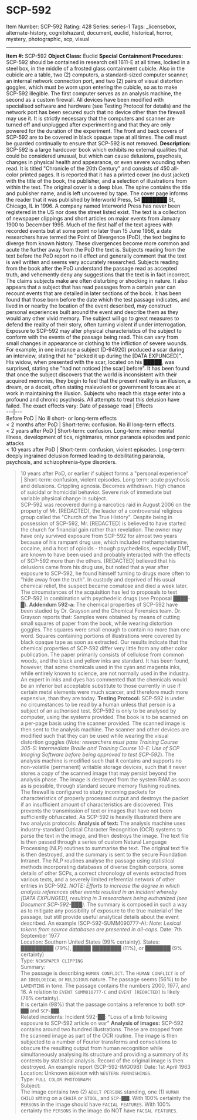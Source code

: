 # SCP-592
Item Number: SCP-592
Rating: 428
Series: series-1
Tags: _licensebox, alternate-history, cognitohazard, document, euclid, historical, horror, mystery, photographic, scp, visual

---

**Item #:** SCP-592
**Object Class:** Euclid
**Special Containment Procedures:** SCP-592 should be contained in research cell 1611-E at all times, locked in a steel box, in the middle of a frosted glass containment cubicle. Also in the cubicle are a table, two (2) computers, a standard-sized computer scanner, an internal network connection port, and two (2) pairs of visual distortion goggles, which must be worn upon entering the cubicle, so as to make SCP-592 illegible. The first computer serves as an analysis machine, the second as a custom firewall. All devices have been modified with specialised software and hardware (see Testing Protocol for details) and the network port has been secured such that no device other than the firewall may use it. It is strictly necessary that the computers and scanner are turned off and unplugged after experimenting and that they are only powered for the duration of the experiment. The front and back covers of SCP-592 are to be covered in black opaque tape at all times.
The cell must be guarded continually to ensure that SCP-592 is not removed.
**Description:** SCP-592 is a large hardcover book which exhibits no external qualities that could be considered unusual, but which can cause delusions, psychosis, changes in physical health and appearance, or even severe wounding when read. It is titled "Chronicle of the 20th Century" and consists of 450 all-color printed pages. It is reported that it has a printed cover (no dust jacket) with the title of the book, the publisher, and a selection of illustrations from within the text. The original cover is a deep blue. The spine contains the title and publisher name, and is left uncovered by tape. The cover page informs the reader that it was published by Interworld Press, 54 ███████ St, Chicago, IL in 1996. A company named Interworld Press has never been registered in the US nor does the street listed exist.
The text is a collection of newspaper clippings and short articles on major events from January 1900 to December 1995. Much of the first half of the text agrees with recorded events but at some point no later than 15 June 1956, a date researchers have termed the Point of Divergence (PoD), the text begins to diverge from known history. These divergences become more common and acute the further away from the PoD the text is.
Subjects reading from the text before the PoD report no ill effect and generally comment that the text is well written and seems very accurately researched. Subjects reading from the book after the PoD understand the passage read as accepted truth, and vehemently deny any suggestions that the text is in fact incorrect. The claims subjects make are often disturbing or shocking in nature. It also appears that a subject that has read passages from a certain year can recount events that are detailed in later sections of the book.
It has been found that those born before the date which the test passage indicates, and lived in or nearby the location of the event described, may construct personal experiences built around the event and describe them as they would any other vivid memory. The subject will go to great measures to defend the reality of their story, often turning violent if under interrogation.
Exposure to SCP-592 may alter physical characteristics of the subject to conform with the events of the passage being read. This can vary from small changes in appearance or clothing to the infliction of severe wounds. For example, in one instance a subject (D-94920) produced a scar during an interview, stating that he "picked it up during the [DATA EXPUNGED]". His widow, when presented with the scar, located on his █████, was surprised, stating she "had not noticed [the scar] before".
It has been found that once the subject discovers that the world is inconsistent with their acquired memories, they begin to feel that the present reality is an illusion, a dream, or a deceit, often stating malevolent or government forces are at work in maintaining the illusion. Subjects who reach this stage enter into a profound and chronic psychosis. All attempts to treat this delusion have failed. The exact effects vary:
Date of passage read | Effects  
---|---  
Before PoD | No ill short- or long-term effects  
< 2 months after PoD | Short-term: confusion. No ill long-term effects.  
< 2 years after PoD | Short-term: confusion. Long-term: minor mental illness, development of tics, nightmares, minor paranoia episodes and panic attacks  
< 10 years after PoD | Short-term: confusion, violent episodes. Long-term: deeply ingrained delusion formed leading to debilitating paranoia, psychosis, and schizophrenia-type disorders.  
> 10 years after PoD, or earlier if subject forms a "personal experience" | Short-term: confusion, violent episodes. Long term: acute psychosis and delusions. Crippling agnosia. Becomes withdrawn. High chance of suicidal or homicidal behavior. Severe risk of immediate but variable physical change in subject.  
SCP-592 was recovered during a narcotics raid in August 2006 on the property of Mr. [REDACTED], the leader of a controversial religious group called the "Church of the True History". Despite being in possession of SCP-592, Mr. [REDACTED] is believed to have started the church for financial gain rather than revelation. The owner may have only survived exposure from SCP-592 for almost two years because of his rampant drug use, which included methamphetamine, cocaine, and a host of opioids - though psychedelics, especially DMT, are known to have been used and probably interacted with the effects of SCP-592 more than the others. [REDACTED] believed that his delusions came from his drug use, but noted that a year after exposure to SCP-592, he found himself turning to drugs more often to "hide away from the truth". In custody and deprived of his usual chemical relief, the suspect became comatose and died a week later. The circumstances of the acquisition has led to proposals to test SCP-592 in combination with psychedelic drugs (see Proposal ████-█).
**Addendum 592-a:** The chemical properties of SCP-592 have been studied by Dr. Grayson and the Chemical Forensics team. Dr. Grayson reports that:
> Samples were obtained by means of cutting small squares of paper from the book, while wearing distortion goggles. The squares were small enough to contain no more than one word. Squares containing portions of illustrations were covered by black opaque tape as soon as extracted. Our results indicate that the chemical properties of SCP-592 differ very little from any other color publication. The paper primarily consists of cellulose from common woods, and the black and yellow inks are standard. It has been found, however, that some chemicals used in the cyan and magenta inks, while entirely known to science, are not normally used in the industry. An expert in inks and dyes has commented that the chemicals would be an inferior but acceptable substitute to those currently in use if certain metal elements were much scarcer, and therefore much more expensive, than they are today.
**Testing Protocol:**
SCP-592 is under no circumstances to be read by a human unless that person is a subject of an authorised test.
SCP-592 is only to be analysed by computer, using the systems provided. The book is to be scanned on a per-page basis using the scanner provided. The scanned image is then sent to the analysis machine. The scanner and other devices are modified such that they can be used while wearing the visual distortion goggles (_Note: researchers must pass Training Course 305-S: Intermediate Braille and Training Course 10-E: Use of SCP Imaging Software before being approved to test SCP-592_).
The analysis machine is modified such that it contains and supports no non-volatile (permanent) writable storage devices, such that it never stores a copy of the scanned image that may persist beyond the analysis phase. The image is destroyed from the system RAM as soon as is possible, through standard secure memory flushing routines.
The firewall is configured to study incoming packets for characteristics of properly processed output and destroys the packet if an insufficient amount of characteristics are discovered. This prevents the transmission of text or images that have not been sufficiently obfuscated.
As SCP-592 is heavily illustrated there are two analysis protocols:
**Analysis of text:** The analysis machine uses industry-standard Optical Character Recognition (OCR) systems to parse the text in the image, and then destroys the image. The text file is then passed through a series of custom Natural Language Processing (NLP) routines to summarise the text. The original text file is then destroyed, and the summary is sent to the secure Foundation Intranet.
The NLP routines analyse the passage using statistical methods incorporating databases of diverse English corpora, some details of other SCPs, a correct chronology of events extracted from various texts, and a severely limited referential network of other entries in SCP-592. _NOTE: Efforts to increase the degree in which analysis references other events resulted in an incident whereby [DATA EXPUNGED], resulting in 3 researchers being euthanized (see Document SCP-592-███)._
The summary is composed in such a way as to mitigate any possibility of exposure to the true material of the passage, but still provide useful analytical details about the event described. An example (SCP-592-SUMM090777-A):
_Note: Lexical tokens from source databases are presented in all-caps._
Date: 7th September 1977  
Location: Southern United States (99% certainty). States: █████████ (79%), █████ ████████ (11%), or ███████ (9% certainty)  
Type: `NEWSPAPER CLIPPING`  
Summary:  
The passage is describing `HUMAN CONFLICT`. The `HUMAN CONFLICT` is of an `IDEOLOGICAL` or `RELIGIOUS` nature. The passage seems (56%) to be `LAMENTING` in tone. The passage contains the numbers 2000, 1977, and 16. A relation to `EVENT SUMM010777-C` and `EVENT [REDACTED]` is likely (78% certainty).  
It is certain (98%) that the passage contains a reference to both `SCP-███` and `SCP-███`.  
Related incidents: Incident 592-██: "Loss of a limb following exposure to SCP-592 article on war"
**Analysis of images:** SCP-592 contains around two hundred illustrations. These are cropped from the scanned image as part of the OCR routine. The image is then subjected to a number of Fourier transforms and convolutions to obscure the resulting output from human recognition while simultaneously analysing its structure and providing a summary of its contents by statistical analysis. Record of the original image is then destroyed. An example report (SCP-592-IMG098):
Date: 1st April 1963  
Location: Unknown `BEDROOM` with `WESTERN FURNISHINGS`.  
Type: `FULL COLOR PHOTOGRAPH`  
Subject:  
The image contains two (2) `ADULT PERSONS` standing, one (1) `HUMAN CHILD` sitting on a `CHAIR` or `STOOL`, and `SCP-███`. With 100% certainty the `PERSONS` in the image should have `FACIAL FEATURES`. With 100% certainty the `PERSONS` in the image do NOT have `FACIAL FEATURES`.